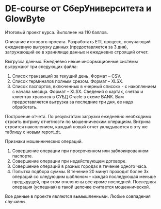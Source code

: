 # DE-course от СберУниверситета и GlowByte
Итоговый проект курса. Выполнен на 110 баллов.

Описание итогового проекта.
Разработать ETL процесс, получающий ежедневную выгрузку данных
(предоставляется за 3 дня), загружающий ее в хранилище данных и ежедневно
строящий отчет.

Выгрузка данных.
Ежедневно некие информационные системы выгружают три следующих
файла:
1. Список транзакций за текущий день. Формат – CSV.
2. Список терминалов полным срезом. Формат – XLSX.
3. Список паспортов, включенных в «черный список» - с накоплением с
начала месяца. Формат – XLSX.
Сведения о картах, счетах и клиентах хранятся в СУБД Oracle в схеме BANK.
Вам предоставляется выгрузка за последние три дня, ее надо обработать.

Построение отчета.
По результатам загрузки ежедневно необходимо строить витрину
отчетности по мошенническим операциям. Витрина строится накоплением,
каждый новый отчет укладывается в эту же таблицу с новым report_dt.

Признаки мошеннических операций.
1. Совершение операции при просроченном или заблокированном паспорте.
2. Совершение операции при недействующем договоре.
3. Совершение операций в разных городах в течение одного часа.
4. Попытка подбора суммы. В течение 20 минут проходит более 3х операций 
со следующим шаблоном – каждая последующая меньше предыдущей, при этом
отклонены все кроме последней. Последняя операция (успешная) в такой цепочке 
считается мошеннической.

Все данные в проекте являются вымышленными. Любые совпадения случайны.
